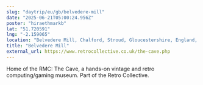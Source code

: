 ```yaml
---
slug: "daytrip/eu/gb/belvedere-mill"
date: "2025-06-21T05:00:24.956Z"
poster: "hiraethmarkb"
lat: "51.720591"
lng: "-2.159065"
location: "Belvedere Mill, Chalford, Stroud, Gloucestershire, England, GL6 8PR, United Kingdom"
title: "Belvedere Mill"
external_url: https://www.retrocollective.co.uk/the-cave.php
---
```

Home of the RMC: The Cave, a hands-on vintage and retro computing/gaming museum. Part of the Retro Collective.